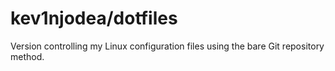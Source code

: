 # kev1njodea/dotfiles

Version controlling my Linux configuration files using the bare Git repository method.
